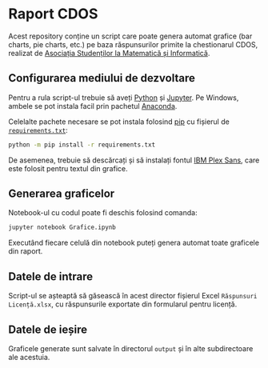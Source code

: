 # Raport CDOS

Acest repository conține un script care poate genera automat grafice (bar charts, pie charts, etc.) pe baza răspunsurilor primite la chestionarul CDOS, realizat de [Asociația Studenților la Matematică și Informatică](https://www.asmi.ro/).

## Configurarea mediului de dezvoltare

Pentru a rula script-ul trebuie să aveți [Python](https://www.python.org/) și [Jupyter](https://jupyter.org/). Pe Windows, ambele se pot instala facil prin pachetul [Anaconda](https://www.anaconda.com/products/individual).

Celelalte pachete necesare se pot instala folosind [pip](https://pip.pypa.io/en/stable/user_guide/) cu fișierul de [`requirements.txt`](requirements.txt):

```sh
python -m pip install -r requirements.txt
```

De asemenea, trebuie să descărcați și să instalați fontul [IBM Plex Sans](https://fonts.google.com/specimen/IBM+Plex+Sans?query=plex), care este folosit pentru textul din grafice.

## Generarea graficelor

Notebook-ul cu codul poate fi deschis folosind comanda:

```sh
jupyter notebook Grafice.ipynb
```

Executând fiecare celulă din notebook puteți genera automat toate graficele din raport.

## Datele de intrare

Script-ul se așteaptă să găsească în acest director fișierul Excel `Răspunsuri Licență.xlsx`, cu răspunsurile exportate din formularul pentru licență.

## Datele de ieșire

Graficele generate sunt salvate în directorul `output` și în alte subdirectoare ale acestuia.
